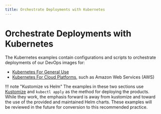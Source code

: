 ```yaml
---
title: Orchestrate Deployments with Kubernetes
---
```

# Orchestrate Deployments with Kubernetes

The Kubernetes examples contain configurations and scripts to orchestrate deployments of our DevOps images for:

* [Kubernetes For General Use](deployK8sGeneral.md)
* [Kubernetes For Cloud Platforms](deployK8sCloud.md), such as Amazon Web Services (AWS)

!!! note "Kustomize vs Helm"
    The examples in these two sections use [Kustomize](https://kustomize.io/) and `kubectl apply` as the method for deploying the products.  While they work, the emphasis forward is away from kustomize and toward the use of the provided and maintained Helm charts.  These examples will be reviewed in the future for conversion to this recommended practice.
